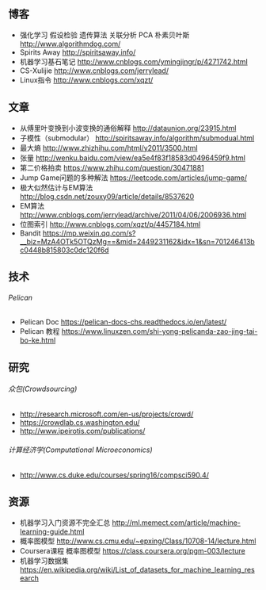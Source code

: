 ## 博客
- 强化学习 假设检验 遗传算法 关联分析 PCA 朴素贝叶斯 http://www.algorithmdog.com/
- Spirits Away http://spiritsaway.info/
- 机器学习基石笔记 http://www.cnblogs.com/ymingjingr/p/4271742.html
- CS-Xulijie http://www.cnblogs.com/jerrylead/
- Linux指令 http://www.cnblogs.com/xqzt/

## 文章
- 从傅里叶变换到小波变换的通俗解释 http://dataunion.org/23915.html
- 子模性（submodular） http://spiritsaway.info/algorithm/submodual.html
- 最大熵 http://www.zhizhihu.com/html/y2011/3500.html
- 张量 http://wenku.baidu.com/view/ea5e4f83f18583d0496459f9.html
- 第二价格拍卖 https://www.zhihu.com/question/30471881
- Jump Game问题的多种解法 https://leetcode.com/articles/jump-game/
- 极大似然估计与EM算法 http://blog.csdn.net/zouxy09/article/details/8537620
- EM算法 http://www.cnblogs.com/jerrylead/archive/2011/04/06/2006936.html 
- 位图索引 http://www.cnblogs.com/xqzt/p/4457184.html
- Bandit https://mp.weixin.qq.com/s?__biz=MzA4OTk5OTQzMg==&mid=2449231162&idx=1&sn=701246413bc0448b815803c0dc120f6d

## 技术
###### Pelican
- Pelican Doc https://pelican-docs-chs.readthedocs.io/en/latest/
- Pelican 教程 https://www.linuxzen.com/shi-yong-pelicanda-zao-jing-tai-bo-ke.html

## 研究
###### 众包(Crowdsourcing)
- http://research.microsoft.com/en-us/projects/crowd/
- https://crowdlab.cs.washington.edu/
- http://www.ipeirotis.com/publications/

###### 计算经济学(Computational Microeconomics)
- http://www.cs.duke.edu/courses/spring16/compsci590.4/

## 资源
- 机器学习入门资源不完全汇总 http://ml.memect.com/article/machine-learning-guide.html
- 概率图模型 http://www.cs.cmu.edu/~epxing/Class/10708-14/lecture.html
- Coursera课程 概率图模型 https://class.coursera.org/pgm-003/lecture
- 机器学习数据集 https://en.wikipedia.org/wiki/List_of_datasets_for_machine_learning_research